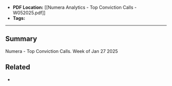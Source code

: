 
- **PDF Location:** [[Numera Analytics - Top Conviction Calls - W052025.pdf]]
- **Tags:** 

---
## Summary

Numera - Top Conviction Calls. Week of Jan 27 2025
## Related
- 


